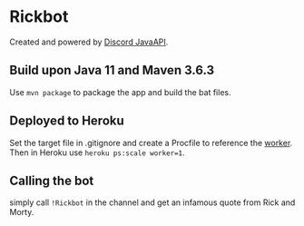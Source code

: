 # Rickbot
Created and powered by [Discord JavaAPI](https://github.com/DV8FromTheWorld/JDA#dependencies).

## Build upon Java 11 and Maven 3.6.3
Use `mvn package` to package the app and build the bat files.

## Deployed to Heroku
Set the target file in .gitignore and create a Procfile to reference the [worker](https://devcenter.heroku.com/articles/run-non-web-java-processes-on-heroku). 
Then in Heroku use `heroku ps:scale worker=1`.

## Calling the bot
simply call `!Rickbot` in the channel and get an infamous quote from Rick and Morty. 
